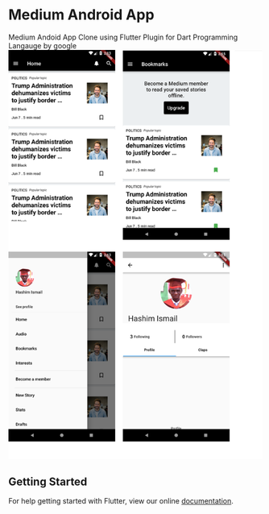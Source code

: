 # Medium Android App

Medium Andoid App Clone using Flutter Plugin for Dart Programming Langauge by google
![Alt text](lib/screenshots/group.png?raw=true "Screenshots")


## Getting Started

For help getting started with Flutter, view our online
[documentation](https://flutter.io/).
